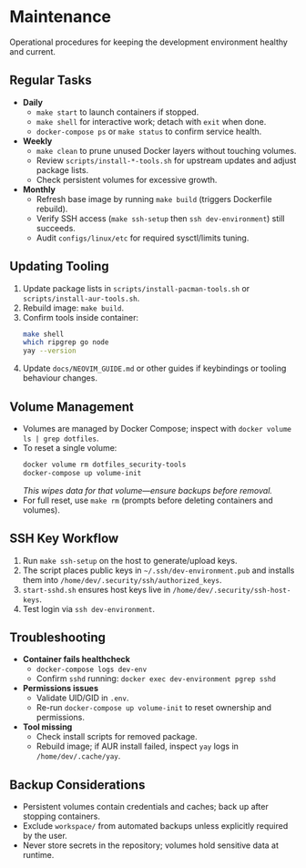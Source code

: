 # Maintenance

Operational procedures for keeping the development environment healthy and current.

## Regular Tasks
- **Daily**
  - `make start` to launch containers if stopped.
  - `make shell` for interactive work; detach with `exit` when done.
  - `docker-compose ps` or `make status` to confirm service health.
- **Weekly**
  - `make clean` to prune unused Docker layers without touching volumes.
  - Review `scripts/install-*-tools.sh` for upstream updates and adjust package lists.
  - Check persistent volumes for excessive growth.
- **Monthly**
  - Refresh base image by running `make build` (triggers Dockerfile rebuild).
  - Verify SSH access (`make ssh-setup` then `ssh dev-environment`) still succeeds.
  - Audit `configs/linux/etc` for required sysctl/limits tuning.

## Updating Tooling
1. Update package lists in `scripts/install-pacman-tools.sh` or `scripts/install-aur-tools.sh`.
2. Rebuild image: `make build`.
3. Confirm tools inside container:
   ```bash
   make shell
   which ripgrep go node
   yay --version
   ```
4. Update `docs/NEOVIM_GUIDE.md` or other guides if keybindings or tooling behaviour changes.

## Volume Management
- Volumes are managed by Docker Compose; inspect with `docker volume ls | grep dotfiles`.
- To reset a single volume:
  ```bash
  docker volume rm dotfiles_security-tools
  docker-compose up volume-init
  ```
  *This wipes data for that volume—ensure backups before removal.*
- For full reset, use `make rm` (prompts before deleting containers and volumes).

## SSH Key Workflow
1. Run `make ssh-setup` on the host to generate/upload keys.
2. The script places public keys in `~/.ssh/dev-environment.pub` and installs them into `/home/dev/.security/ssh/authorized_keys`.
3. `start-sshd.sh` ensures host keys live in `/home/dev/.security/ssh-host-keys`.
4. Test login via `ssh dev-environment`.

## Troubleshooting
- **Container fails healthcheck**
  - `docker-compose logs dev-env`
  - Confirm `sshd` running: `docker exec dev-environment pgrep sshd`
- **Permissions issues**
  - Validate UID/GID in `.env`.
  - Re-run `docker-compose up volume-init` to reset ownership and permissions.
- **Tool missing**
  - Check install scripts for removed package.
  - Rebuild image; if AUR install failed, inspect `yay` logs in `/home/dev/.cache/yay`.

## Backup Considerations
- Persistent volumes contain credentials and caches; back up after stopping containers.
- Exclude `workspace/` from automated backups unless explicitly required by the user.
- Never store secrets in the repository; volumes hold sensitive data at runtime.

